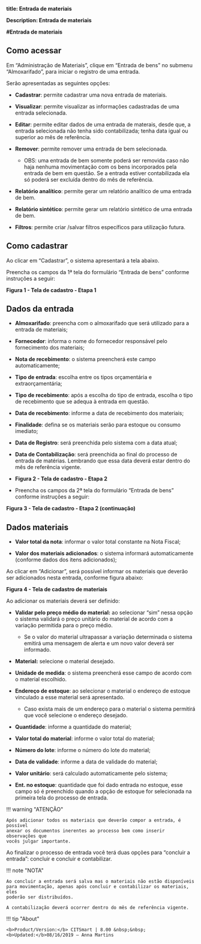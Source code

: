 **title: Entrada de materiais**

**Description: Entrada de materiais**

**\#Entrada de materiais**

Como acessar
------------

Em “Administração de Materiais”, clique em “Entrada de bens” no submenu
“Almoxarifado”, para iniciar o registro de uma entrada.

Serão apresentadas as seguintes opções:

-   **Cadastrar**: permite cadastrar uma nova entrada de materiais.

-   **Visualizar**: permite visualizar as informações cadastradas de uma entrada
    selecionada.

-   **Editar**: permite editar dados de uma entrada de materais, desde que, a
    entrada selecionada não tenha sido contabilizada; tenha data igual ou
    superior ao mês de referência.

-   **Remover**: permite remover uma entrada de bem selecionada.

    -   OBS: uma entrada de bem somente poderá ser removida caso não haja
        nenhuma movimentação com os bens incorporados pela entrada de bem em
        questão. Se a entrada estiver contabilizada ela só poderá ser excluída
        dentro do mês de referência.

-   **Relatório analítico**: permite gerar um relatório analítico de uma entrada
    de bem.

-   **Relatório sintético**: permite gerar um relatório sintético de uma entrada
    de bem.

-   **Filtros**: permite criar /salvar filtros específicos para utilização
    futura.

Como cadastrar
--------------

Ao clicar em “Cadastrar”, o sistema apresentará a tela abaixo.

Preencha os campos da 1ª tela do formulário “Entrada de bens” conforme
instruções a seguir:

**Figura 1 - Tela de cadastro - Etapa 1**

Dados da entrada
----------------

-   **Almoxarifado**: preencha com o almoxarifado que será utilizado para a
    entrada de materiais;

-   **Fornecedor**: informa o nome do fornecedor responsável pelo fornecimento
    dos materiais;

-   **Nota de recebimento**: o sistema preencherá este campo automaticamente;

-   **Tipo de entrada**: escolha entre os tipos orçamentária e
    extraorçamentária;

-   **Tipo de recebimento**: após a escolha do tipo de entrada, escolha o tipo
    de recebimento que se adequa à entrada em questão.

-   **Data de recebimento**: informe a data de recebimento dos materiais;

-   **Finalidade**: defina se os materiais serão para estoque ou consumo
    imediato;

-   **Data de Registro**: será preenchida pelo sistema com a data atual;

-   **Data de Contabilização**: será preenchida ao final do processo de entrada
    de matérias. Lembrando que essa data deverá estar dentro do mês de
    referência vigente.

-   **Figura 2 - Tela de cadastro - Etapa 2**

-   Preencha os campos da 2ª tela do formulário “Entrada de bens” conforme
    instruções a seguir:

**Figura 3 - Tela de cadastro - Etapa 2 (continuação)**

Dados materiais
---------------

-   **Valor total da nota**: informar o valor total constante na Nota Fiscal;

-   **Valor dos materiais adicionados**: o sistema informará automaticamente
    (conforme dados dos itens adicionados);

Ao clicar em “Adicionar”, será possível informar os materiais que deverão ser
adicionados nesta entrada, conforme figura abaixo:

**Figura 4 - Tela de cadastro de materiais**

Ao adicionar os materiais deverá ser definido:

-   **Validar pelo preço médio do material:** ao selecionar “sim” nessa opção o
    sistema validará o preço unitário do material de acordo com a variação
    permitida para o preço médio.

    -   Se o valor do material ultrapassar a variação determinada o sistema
        emitirá uma mensagem de alerta e um novo valor deverá ser informado.

-   **Material:** selecione o material desejado.

-   **Unidade de medida**: o sistema preencherá esse campo de acordo com o
    material escolhido.

-   **Endereço de estoque**: ao selecionar o material o endereço de estoque
    vinculado a esse material será apresentado.

    -   Caso exista mais de um endereço para o material o sistema permitirá que
        você selecione o endereço desejado.

-   **Quantidade**: informe a quantidade do material;

-   **Valor total do material**: informe o valor total do material;

-   **Número do lote**: informe o número do lote do material;

-   **Data de validade**: informe a data de validade do material;

-   **Valor unitário**: será calculado automaticamente pelo sistema;

-   **Ent. no estoque**: quantidade que foi dado entrada no estoque, esse campo
    só é preenchido quando a opção de estoque for selecionada na primeira tela
    do processo de entrada.

!!! warning "ATENÇÃO"

    Após adicionar todos os materiais que deverão compor a entrada, é possível
    anexar os documentos inerentes ao processo bem como inserir observações que
    vocês julgar importante.

Ao finalizar o processo de entrada você terá duas opções para “concluir a
entrada”: concluir e concluir e contabilizar.

!!! note "NOTA"

    Ao concluir a entrada será salva mas o materiais não estão disponíveis
    para movimentação, apenas após concluir e contabilizar os materiais, eles
    poderão ser distribuídos.

    A contabilização deverá ocorrer dentro do mês de referência vigente.


!!! tip "About"

    <b>Product/Version:</b> CITSmart | 8.00 &nbsp;&nbsp;
    <b>Updated:</b>08/16/2019 – Anna Martins
